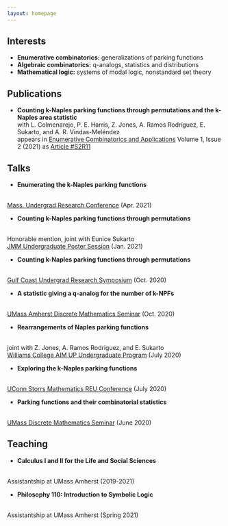 ```yaml
---
layout: homepage
---
```


## Interests

- **Enumerative combinatorics:** generalizations of parking functions
- **Algebraic combinatorics:** q-analogs, statistics and distributions
- **Mathematical logic:** systems of modal logic, nonstandard set theory

## Publications

- **Counting k-Naples parking functions through permutations and the k-Naples area statistic**
  <br>
  with L. Colmenarejo, P. E. Harris, Z. Jones, A. Ramos Rodríguez, E. Sukarto, and A. R. Vindas-Meléndez
  <br>
  appears in <a href="http://ecajournal.haifa.ac.il/">Enumerative Combinatorics and Applications</a> Volume 1, Issue 2 (2021) as <a href="http://ecajournal.haifa.ac.il/Volume2021/ECA2021_S2A11.pdf">Article #S2R11</a>


## Talks

- **Enumerating the k-Naples parking functions**
<br>
<a href="https://youtu.be/Yeb-3fnwxMo">Mass. Undergrad Research Conference</a> (Apr. 2021)

- **Counting k-Naples parking functions through permutations**
<br>
Honorable mention, joint with Eunice Sukarto
<br>
<a href="jmm2021-knpf.pdf">JMM Undergraduate Poster Session</a> (Jan. 2021)

- **Counting k-Naples parking functions through permutations**
<br>
<a href="https://gcurs.rice.edu/">Gulf Coast Undergrad Research Symposium</a> (Oct. 2020)

- **A statistic giving a q-analog for the number of k-NPFs**
<br>
<a href="https://youtu.be/IvwsWo6HbdA">UMass Amherst Discrete Mathematics Seminar</a> (Oct. 2020)

- **Rearrangements of Naples parking functions**
<br>
joint with Z. Jones, A. Ramos Rodriguez, and E. Sukarto
<br>
<a href="https://youtu.be/snc2ViNNuas">Williams College AIM UP Undergraduate Program</a> (July 2020)

- **Exploring the k-Naples parking functions**
<br>
<a href="https://youtu.be/94yHxXU2xzs">UConn Storrs Mathematics REU Conference</a> (July 2020)

- **Parking functions and their combinatorial statistics**
<br>
<a href="pf_cstat.pdf">UMass Discrete Mathematics Seminar</a> (June 2020)

  
## Teaching

- **Calculus I and II for the Life and Social Sciences**
<br>
Assistantship at UMass Amherst (2019-2021)

- **Philosophy 110: Introduction to Symbolic Logic**
<br>
Assistantship at UMass Amherst (Spring 2021)
